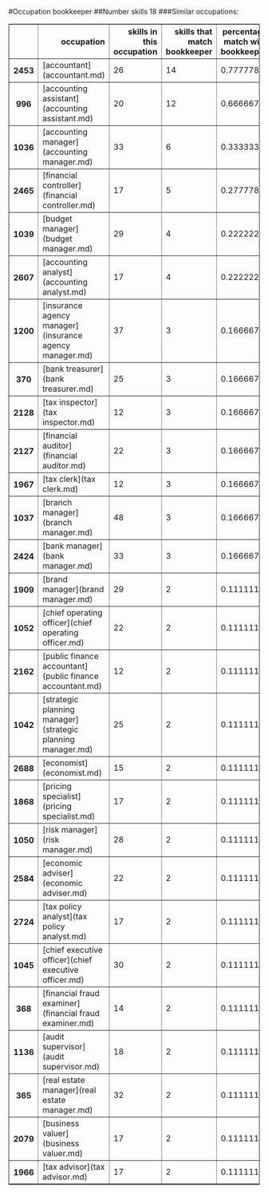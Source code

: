 #Occupation bookkeeper
##Number skills 18
###Similar occupations:
<table border="1" class="dataframe">
  <thead>
    <tr style="text-align: right;">
      <th></th>
      <th>occupation</th>
      <th>skills in this occupation</th>
      <th>skills that match bookkeeper</th>
      <th>percentage match with bookkeeper</th>
      <th>skills not in bookkeeper</th>
    </tr>
  </thead>
  <tbody>
    <tr>
      <th>2453</th>
      <td>[accountant](accountant.md)</td>
      <td>26</td>
      <td>14</td>
      <td>0.777778</td>
      <td>12</td>
    </tr>
    <tr>
      <th>996</th>
      <td>[accounting assistant](accounting assistant.md)</td>
      <td>20</td>
      <td>12</td>
      <td>0.666667</td>
      <td>8</td>
    </tr>
    <tr>
      <th>1036</th>
      <td>[accounting manager](accounting manager.md)</td>
      <td>33</td>
      <td>6</td>
      <td>0.333333</td>
      <td>27</td>
    </tr>
    <tr>
      <th>2465</th>
      <td>[financial controller](financial controller.md)</td>
      <td>17</td>
      <td>5</td>
      <td>0.277778</td>
      <td>12</td>
    </tr>
    <tr>
      <th>1039</th>
      <td>[budget manager](budget manager.md)</td>
      <td>29</td>
      <td>4</td>
      <td>0.222222</td>
      <td>25</td>
    </tr>
    <tr>
      <th>2607</th>
      <td>[accounting analyst](accounting analyst.md)</td>
      <td>17</td>
      <td>4</td>
      <td>0.222222</td>
      <td>13</td>
    </tr>
    <tr>
      <th>1200</th>
      <td>[insurance agency manager](insurance agency manager.md)</td>
      <td>37</td>
      <td>3</td>
      <td>0.166667</td>
      <td>34</td>
    </tr>
    <tr>
      <th>370</th>
      <td>[bank treasurer](bank treasurer.md)</td>
      <td>25</td>
      <td>3</td>
      <td>0.166667</td>
      <td>22</td>
    </tr>
    <tr>
      <th>2128</th>
      <td>[tax inspector](tax inspector.md)</td>
      <td>12</td>
      <td>3</td>
      <td>0.166667</td>
      <td>9</td>
    </tr>
    <tr>
      <th>2127</th>
      <td>[financial auditor](financial auditor.md)</td>
      <td>22</td>
      <td>3</td>
      <td>0.166667</td>
      <td>19</td>
    </tr>
    <tr>
      <th>1967</th>
      <td>[tax clerk](tax clerk.md)</td>
      <td>12</td>
      <td>3</td>
      <td>0.166667</td>
      <td>9</td>
    </tr>
    <tr>
      <th>1037</th>
      <td>[branch manager](branch manager.md)</td>
      <td>48</td>
      <td>3</td>
      <td>0.166667</td>
      <td>45</td>
    </tr>
    <tr>
      <th>2424</th>
      <td>[bank manager](bank manager.md)</td>
      <td>33</td>
      <td>3</td>
      <td>0.166667</td>
      <td>30</td>
    </tr>
    <tr>
      <th>1909</th>
      <td>[brand manager](brand manager.md)</td>
      <td>29</td>
      <td>2</td>
      <td>0.111111</td>
      <td>27</td>
    </tr>
    <tr>
      <th>1052</th>
      <td>[chief operating officer](chief operating officer.md)</td>
      <td>22</td>
      <td>2</td>
      <td>0.111111</td>
      <td>20</td>
    </tr>
    <tr>
      <th>2162</th>
      <td>[public finance accountant](public finance accountant.md)</td>
      <td>12</td>
      <td>2</td>
      <td>0.111111</td>
      <td>10</td>
    </tr>
    <tr>
      <th>1042</th>
      <td>[strategic planning manager](strategic planning manager.md)</td>
      <td>25</td>
      <td>2</td>
      <td>0.111111</td>
      <td>23</td>
    </tr>
    <tr>
      <th>2688</th>
      <td>[economist](economist.md)</td>
      <td>15</td>
      <td>2</td>
      <td>0.111111</td>
      <td>13</td>
    </tr>
    <tr>
      <th>1868</th>
      <td>[pricing specialist](pricing specialist.md)</td>
      <td>17</td>
      <td>2</td>
      <td>0.111111</td>
      <td>15</td>
    </tr>
    <tr>
      <th>1050</th>
      <td>[risk manager](risk manager.md)</td>
      <td>28</td>
      <td>2</td>
      <td>0.111111</td>
      <td>26</td>
    </tr>
    <tr>
      <th>2584</th>
      <td>[economic adviser](economic adviser.md)</td>
      <td>22</td>
      <td>2</td>
      <td>0.111111</td>
      <td>20</td>
    </tr>
    <tr>
      <th>2724</th>
      <td>[tax policy analyst](tax policy analyst.md)</td>
      <td>17</td>
      <td>2</td>
      <td>0.111111</td>
      <td>15</td>
    </tr>
    <tr>
      <th>1045</th>
      <td>[chief executive officer](chief executive officer.md)</td>
      <td>30</td>
      <td>2</td>
      <td>0.111111</td>
      <td>28</td>
    </tr>
    <tr>
      <th>368</th>
      <td>[financial fraud examiner](financial fraud examiner.md)</td>
      <td>14</td>
      <td>2</td>
      <td>0.111111</td>
      <td>12</td>
    </tr>
    <tr>
      <th>1136</th>
      <td>[audit supervisor](audit supervisor.md)</td>
      <td>18</td>
      <td>2</td>
      <td>0.111111</td>
      <td>16</td>
    </tr>
    <tr>
      <th>365</th>
      <td>[real estate manager](real estate manager.md)</td>
      <td>32</td>
      <td>2</td>
      <td>0.111111</td>
      <td>30</td>
    </tr>
    <tr>
      <th>2079</th>
      <td>[business valuer](business valuer.md)</td>
      <td>17</td>
      <td>2</td>
      <td>0.111111</td>
      <td>15</td>
    </tr>
    <tr>
      <th>1966</th>
      <td>[tax advisor](tax advisor.md)</td>
      <td>17</td>
      <td>2</td>
      <td>0.111111</td>
      <td>15</td>
    </tr>
  </tbody>
</table>
